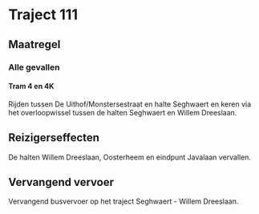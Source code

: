 # Traject 111
## Maatregel
### Alle gevallen

#### Tram 4 en 4K
Rijden tussen De Uithof/Monstersestraat  en halte Seghwaert en keren via het overloopwissel tussen de halten Seghwaert en Willem Dreeslaan.

## Reizigerseffecten
De halten Willem Dreeslaan, Oosterheem en eindpunt Javalaan vervallen.

## Vervangend vervoer
Vervangend busvervoer op het traject Seghwaert - Willem Dreeslaan.
